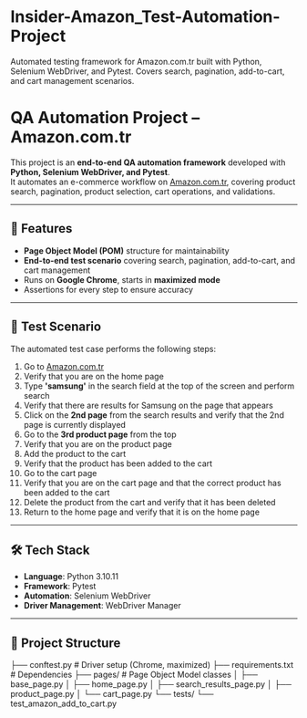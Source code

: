 # Insider-Amazon_Test-Automation-Project
Automated testing framework for Amazon.com.tr built with Python, Selenium WebDriver, and Pytest. Covers search, pagination, add-to-cart, and cart management scenarios.

# QA Automation Project – Amazon.com.tr

This project is an **end-to-end QA automation framework** developed with **Python, Selenium WebDriver, and Pytest**.  
It automates an e-commerce workflow on [Amazon.com.tr](https://www.amazon.com.tr), covering product search, pagination, product selection, cart operations, and validations.

---

## 🚀 Features
- **Page Object Model (POM)** structure for maintainability
- **End-to-end test scenario** covering search, pagination, add-to-cart, and cart management
- Runs on **Google Chrome**, starts in **maximized mode**
- Assertions for every step to ensure accuracy

---

## 📝 Test Scenario

The automated test case performs the following steps:

1. Go to [Amazon.com.tr](https://www.amazon.com.tr/)  
2. Verify that you are on the home page  
3. Type **'samsung'** in the search field at the top of the screen and perform search  
4. Verify that there are results for Samsung on the page that appears  
5. Click on the **2nd page** from the search results and verify that the 2nd page is currently displayed  
6. Go to the **3rd product page** from the top  
7. Verify that you are on the product page  
8. Add the product to the cart  
9. Verify that the product has been added to the cart  
10. Go to the cart page  
11. Verify that you are on the cart page and that the correct product has been added to the cart  
12. Delete the product from the cart and verify that it has been deleted  
13. Return to the home page and verify that it is on the home page  

---

## 🛠️ Tech Stack
- **Language**: Python 3.10.11  
- **Framework**: Pytest  
- **Automation**: Selenium WebDriver  
- **Driver Management**: WebDriver Manager  

---

## 📂 Project Structure
├── conftest.py # Driver setup (Chrome, maximized)
├── requirements.txt # Dependencies
├── pages/ # Page Object Model classes
│ ├── base_page.py
│ ├── home_page.py
│ ├── search_results_page.py
│ ├── product_page.py
│ └── cart_page.py
└── tests/
└── test_amazon_add_to_cart.py
